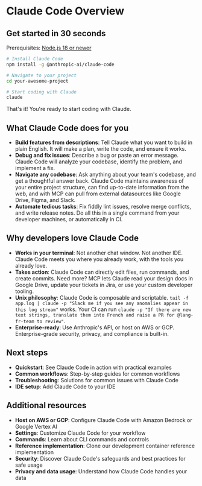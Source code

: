 # Claude Code Overview

## Get started in 30 seconds

Prerequisites: [Node.js 18 or newer](https://nodejs.org/en/download/)

```bash
# Install Claude Code
npm install -g @anthropic-ai/claude-code

# Navigate to your project
cd your-awesome-project

# Start coding with Claude
claude
```

That's it! You're ready to start coding with Claude.

## What Claude Code does for you

- **Build features from descriptions**: Tell Claude what you want to build in plain English. It will make a plan, write the code, and ensure it works.
- **Debug and fix issues**: Describe a bug or paste an error message. Claude Code will analyze your codebase, identify the problem, and implement a fix.
- **Navigate any codebase**: Ask anything about your team's codebase, and get a thoughtful answer back. Claude Code maintains awareness of your entire project structure, can find up-to-date information from the web, and with MCP can pull from external datasources like Google Drive, Figma, and Slack.
- **Automate tedious tasks**: Fix fiddly lint issues, resolve merge conflicts, and write release notes. Do all this in a single command from your developer machines, or automatically in CI.

## Why developers love Claude Code

- **Works in your terminal**: Not another chat window. Not another IDE. Claude Code meets you where you already work, with the tools you already love.
- **Takes action**: Claude Code can directly edit files, run commands, and create commits. Need more? MCP lets Claude read your design docs in Google Drive, update your tickets in Jira, or use your custom developer tooling.
- **Unix philosophy**: Claude Code is composable and scriptable. `tail -f app.log | claude -p "Slack me if you see any anomalies appear in this log stream"` works. Your CI can run `claude -p "If there are new text strings, translate them into French and raise a PR for @lang-fr-team to review"`.
- **Enterprise-ready**: Use Anthropic's API, or host on AWS or GCP. Enterprise-grade security, privacy, and compliance is built-in.

## Next steps

- **Quickstart**: See Claude Code in action with practical examples
- **Common workflows**: Step-by-step guides for common workflows
- **Troubleshooting**: Solutions for common issues with Claude Code
- **IDE setup**: Add Claude Code to your IDE

## Additional resources

- **Host on AWS or GCP**: Configure Claude Code with Amazon Bedrock or Google Vertex AI
- **Settings**: Customize Claude Code for your workflow
- **Commands**: Learn about CLI commands and controls
- **Reference implementation**: Clone our development container reference implementation
- **Security**: Discover Claude Code's safeguards and best practices for safe usage
- **Privacy and data usage**: Understand how Claude Code handles your data